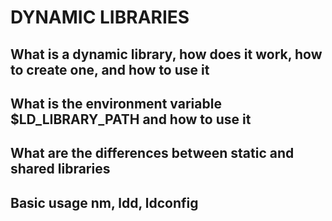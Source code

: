 # DYNAMIC LIBRARIES

## What is a dynamic library, how does it work, how to create one, and how to use it
## What is the environment variable $LD_LIBRARY_PATH and how to use it
## What are the differences between static and shared libraries
## Basic usage nm, ldd, ldconfig
